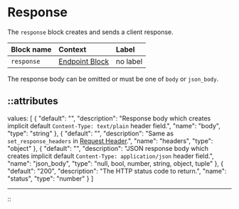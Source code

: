 # Response

The `response` block creates and sends a client response.

| Block name | Context                                         | Label    |
|:-----------|:------------------------------------------------|:---------|
| `response` | [Endpoint Block](/configuration/block/endpoint) | no label |

The response body can be omitted or must be one of `body` or `json_body`.

::attributes
---
values: [
  {
    "default": "",
    "description": "Response body which creates implicit default `Content-Type: text/plain` header field.",
    "name": "body",
    "type": "string"
  },
  {
    "default": "",
    "description": "Same as `set_response_headers` in [Request Header](../modifiers#response-header).",
    "name": "headers",
    "type": "object"
  },
  {
    "default": "",
    "description": "JSON response body which creates implicit default `Content-Type: application/json` header field.",
    "name": "json_body",
    "type": "null, bool, number, string, object, tuple"
  },
  {
    "default": "200",
    "description": "The HTTP status code to return.",
    "name": "status",
    "type": "number"
  }
]

---
::
